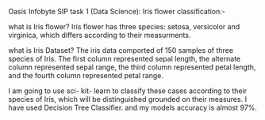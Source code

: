 Oasis Infobyte SIP task 1 (Data Science):
Iris flower classification:-

what is Iris flower?
Iris flower has three species: setosa, versicolor and virginica, which differs according to their measurments.

what is Iris Dataset?
The iris data comported of 150 samples of three species of Iris. The first column represented sepal length, the alternate column represented sepal range,
the third column represented petal length, and the fourth column represented petal range. 

I am going to use sci- kit- learn to classify these cases according to their species of Iris, which will be distinguished grounded on their measures.
I have used Decision Tree Classifier. and my models accuracy is almost 97%.